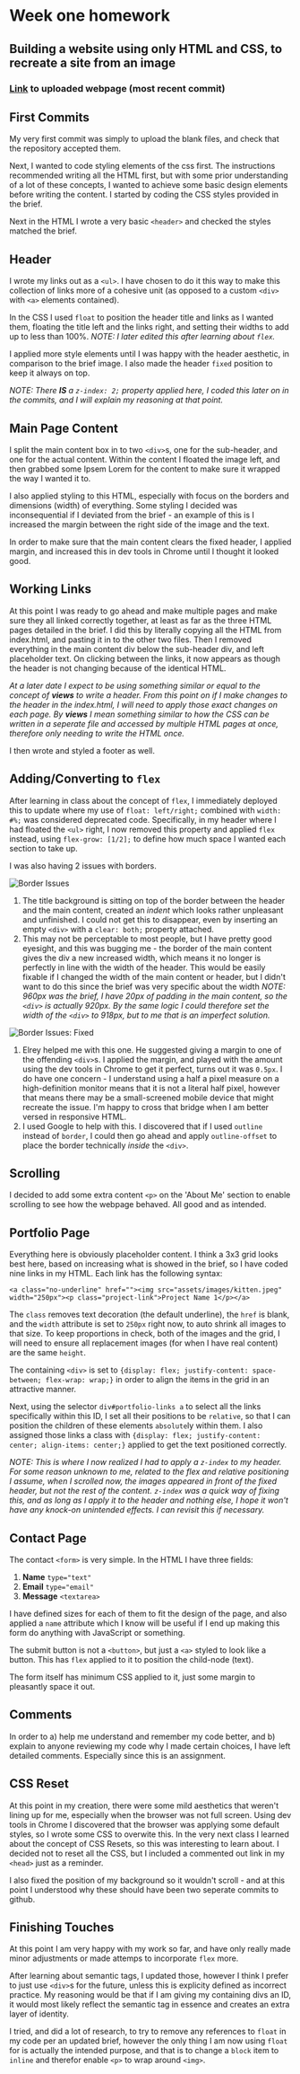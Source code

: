# Week one homework

## Building a website using only HTML and CSS, to recreate a site from an image

### [Link](https://agtravis.github.io/homework-week-1/index.html) to uploaded webpage (most recent commit)

## First Commits

My very first commit was simply to upload the blank files, and check that the repository accepted them.

Next, I wanted to code styling elements of the css first. The instructions recommended writing all the HTML first, but with some prior understanding of a lot of these concepts, I wanted to achieve some basic design elements before writing the content. I started by coding the CSS styles provided in the brief.

Next in the HTML I wrote a very basic `<header>` and checked the styles matched the brief.

## Header

I wrote my links out as a `<ul>`. I have chosen to do it this way to make this collection of links more of a cohesive unit (as opposed to a custom `<div>` with `<a>` elements contained).

In the CSS I used ```float``` to position the header title and links as I wanted them, floating the title left and the links right, and setting their widths to add up to less than 100%. *NOTE: I later edited this after learning about ```flex```.*

I applied more style elements until I was happy with the header aesthetic, in comparison to the brief image. I also made the header ```fixed``` position to keep it always on top.

*NOTE: There **IS** a ```z-index: 2;``` property applied here, I coded this later on in the commits, and I will explain my reasoning at that point.*

## Main Page Content

I split the main content box in to two ```<div>```s, one for the sub-header, and one for the actual content. Within the content I floated the image left, and then grabbed some Ipsem Lorem for the content to make sure it wrapped the way I wanted it to.

I also applied styling to this HTML, especially with focus on the borders and dimensions (width) of everything. Some styling I decided was inconsequential if I deviated from the brief - an example of this is I increased the margin between the right side of the image and the text.

In order to make sure that the main content clears the fixed header, I applied margin, and increased this in dev tools in Chrome until I thought it looked good.

## Working Links

At this point I was ready to go ahead and make multiple pages and make sure they all linked correctly together, at least as far as the three HTML pages detailed in the brief. I did this by literally copying all the HTML from index.html, and pasting it in to the other two files. Then I removed everything in the main content div below the sub-header div, and left placeholder text. On clicking between the links, it now appears as though the header is not changing because of the identical HTML.

*At a later date I expect to be using something similar or equal to the concept of **views** to write a header. From this point on if I make changes to the header in the index.html, I will need to apply those exact changes on each page. By **views** I mean something similar to how the CSS can be written in a seperate file and accessed by multiple HTML pages at once, therefore only needing to write the HTML once.*

I then wrote and styled a footer as well.

## Adding/Converting to ```flex```

After learning in class about the concept of ```flex```, I immediately deployed this to update where my use of ```float: left/right;``` combined with ```width: #%;``` was considered deprecated code. Specifically, in my header where I had floated the ```<ul>``` right, I now removed this property and applied ```flex``` instead, using ```flex-grow: [1/2];``` to define how much space I wanted each section to take up.

I was also having 2 issues with borders.

![Border Issues](https://github.com/agtravis/homework-week-1/blob/master/assets/images/border-issues.PNG)


1. The title background is sitting on top of the border between the header and the main content, created an *indent* which looks rather unpleasant and unfinished. I could not get this to disappear, even by inserting an empty ```<div>``` with a ```clear: both;``` property attached.
1. This may not be perceptable to most people, but I have pretty good eyesight, and this was bugging me - the border of the main content gives the div a new increased width, which means it no longer is perfectly in line with the width of the header. This would be easily fixable if I changed the width of the main content or header, but I didn't want to do this since the brief was very specific about the width *NOTE: 960px was the brief, I have 20px of padding in the main content, so the ```<div>``` is actually 920px. By the same logic I could therefore set the width of the ```<div>``` to 918px, but to me that is an imperfect solution.*

![Border Issues: Fixed](https://github.com/agtravis/homework-week-1/blob/master/assets/images/border-issues-fixed.PNG)

1. Elrey helped me with this one. He suggested giving a margin to one of the offending ```<div>```s. I applied the margin, and played with the amount using the dev tools in Chrome to get it perfect, turns out it was ```0.5px```. I do have one concern - I understand using a half a pixel measure on a high-definition monitor means that it is not a literal half pixel, however that means there may be a small-screened mobile device that might recreate the issue. I'm happy to cross that bridge when I am better versed in responsive HTML.
1. I used Google to help with this. I discovered that if I used ```outline``` instead of ```border```, I could then go ahead and apply ```outline-offset``` to place the border technically *inside* the ```<div>```.

## Scrolling

I decided to add some extra content ```<p>``` on the 'About Me' section to enable scrolling to see how the webpage behaved. All good and as intended.

## Portfolio Page

Everything here is obviously placeholder content. I think a 3x3 grid looks best here, based on increasing what is showed in the brief, so I have coded nine links in my HTML. Each link has the following syntax:

```<a class="no-underline" href=""><img src="assets/images/kitten.jpeg" width="250px"><p class="project-link">Project Name 1</p></a>```

The ```class``` removes text decoration (the default underline), the ```href``` is blank, and the ```width``` attribute is set to ```250px``` right now, to auto shrink all images to that size. To keep proportions in check, both of the images and the grid, I will need to ensure all replacement images (for when I have real content) are the same ```height```.

The containing ```<div>``` is set to ```{display: flex; justify-content: space-between; flex-wrap: wrap;}``` in order to align the items in the grid in an attractive manner.

Next, using the selector ```div#portfolio-links a``` to select all the links specifically within this ID, I set all their positions to be ```relative```, so that I can position the children of these elements ```absolute```ly within them. I also assigned those links a class with ```{display: flex; justify-content: center; align-items: center;}``` applied to get the text positioned correctly.

*NOTE: This is where I now realized I had to apply a ```z-index``` to my header. For some reason unknown to me, related to the flex and relative positioning I assume, when I scrolled now, the images appeared in front of the fixed header, but not the rest of the content. ```z-index``` was a quick way of fixing this, and as long as I apply it to the header and nothing else, I hope it won't have any knock-on unintended effects. I can revisit this if necessary.*

## Contact Page

The contact ```<form>``` is very simple. In the HTML I have three fields:

1. **Name**  ```type="text"```
1. **Email** ```type="email"```
1. **Message** ```<textarea>```

I have defined sizes for each of them to fit the design of the page, and also applied a ```name``` attribute which I know will be useful if I end up making this form do anything with JavaScript or something.

The submit button is not a ```<button>```, but just a ```<a>``` styled to look like a button. This has ```flex``` applied to it to position the child-node (text).

The form itself has minimum CSS applied to it, just some margin to pleasantly space it out.

## Comments

In order to a) help me understand and remember my code better, and b) explain to anyone reviewing my code why I made certain choices, I have left detailed comments. Especially since this is an assignment.

## CSS Reset

At this point in my creation, there were some mild aesthetics that weren't lining up for me, especially when the browser was not full screen. Using dev tools in Chrome I discovered that the browser was applying some default styles, so I wrote some CSS to overwite this. In the very next class I learned about the concept of CSS Resets, so this was interesting to learn about. I decided not to reset all the CSS, but I included a commented out link in my ```<head>``` just as a reminder.

I also fixed the position of my background so it wouldn't scroll - and at this point I understood why these should have been two seperate commits to github.

## Finishing Touches

At this point I am very happy with my work so far, and have only really made minor adjustments or made attemps to incorporate ```flex``` more.

After learning about semantic tags, I updated those, however I think I prefer to just use ```<div>```s for the future, unless this is explicity defined as incorrect practice. My reasoning would be that if I am giving my containing divs an ID, it would most likely reflect the semantic tag in essence and creates an extra layer of identity.

I tried, and did a lot of research, to try to remove any references to ```float``` in my code per an updated brief, however the only thing I am now using ```float``` for is actually the intended purpose, and that is to change a ```block``` item to ```inline``` and therefor enable ```<p>``` to wrap around ```<img>```. 